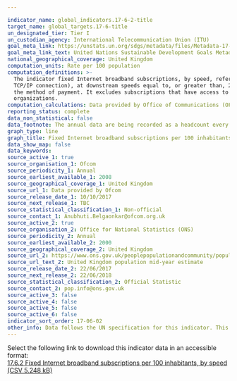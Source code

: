 ```yaml
---

indicator_name: global_indicators.17-6-2-title
target_name: global_targets.17-6-title
un_designated_tier: Tier I
un_custodian_agency: International Telecommunication Union (ITU)
goal_meta_link: https://unstats.un.org/sdgs/metadata/files/Metadata-17-06-02.pdf 
goal_meta_link_text: United Nations Sustainable Development Goals Metadata (PDF 211 KB)
national_geographical_coverage: United Kingdom
computation_units: Rate per 100 population
computation_definitions: >-
  The indicator fixed Internet broadband subscriptions, by speed, refers to the number of fixed-broadband subscriptions to the public Internet, split by advertised download speed. Fixed Internet broadband subscriptions refer to subscriptions to high-speed access to the public Internet (a
  TCP/IP connection), at downstream speeds equal to, or greater than, 256 kbit/s. This includes cable modem, DSL, fibre-to-the-home/building, other fixed (wired)-broadband subscriptions, satellite broadband and terrestrial fixed wireless broadband. This total is measured irrespective of
  the method of payment. It excludes subscriptions that have access to data communications (including the Internet) via mobile-cellular networks. It should include fixed WiMAX and any other fixed wireless technologies. It includes both residential subscriptions and subscriptions for
  organizations.
computation_calculations: Data provided by Office of Communications (OFCOM).
reporting_status: complete
data_non_statistical: false
data_footnote: The annual data are being recorded as a headcount every November. The date on the X axis is the year of the headcount
graph_type: line
graph_title: Fixed Internet broadband subscriptions per 100 inhabitants
data_show_map: false
data_keywords:  
source_active_1: true
source_organisation_1: Ofcom
source_periodicity_1: Annual
source_earliest_available_1: 2008
source_geographical_coverage_1: United Kingdom
source_url_1: Data provided by Ofcom
source_release_date_1: 10/10/2017
source_next_release_1: TBC
source_statistical_classification_1: Non-official
source_contact_1: Anubhuti.Belgaonkar@ofcom.org.uk 
source_active_2: true
source_organisation_2: Office for National Statistics (ONS)
source_periodicity_2: Annual
source_earliest_available_2: 2000
source_geographical_coverage_2: United Kingdom
source_url_2: https://www.ons.gov.uk/peoplepopulationandcommunity/populationandmigration/populationestimates/timeseries/ukpop/pop 
source_url_text_2: United Kingdom population mid-year estimate
source_release_date_2: 22/06/2017
source_next_release_2: 22/06/2018
source_statistical_classification_2: Official Statistic
source_contact_2: pop.info@ons.gov.uk
source_active_3: false
source_active_4: false
source_active_5: false
source_active_6: false
indicator_sort_order: 17-06-02
other_info: Data follows the UN specification for this indicator. This indicator has been identified in collaboration with topic experts.
---
```

Select the following link to download this indicator data in an accessible format:<br>[17.6.2 Fixed Internet broadband subscriptions per 100 inhabitants, by speed (CSV 5.248 kB)](https://sustainabledevelopment-uk.github.io/sdg-data/en/data/17-6-2.csv)